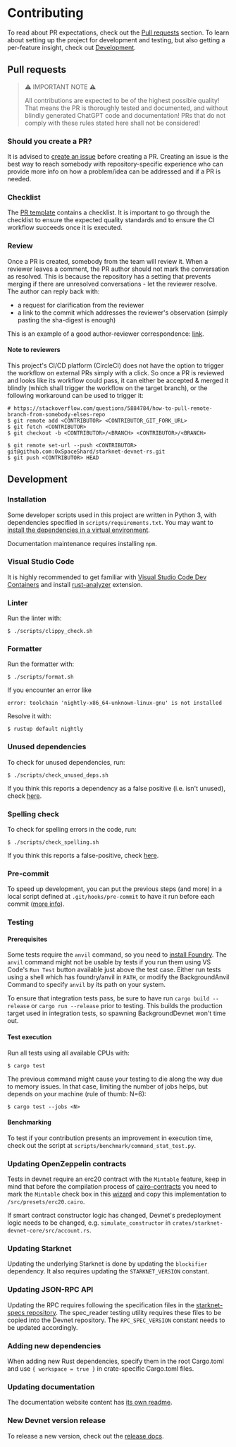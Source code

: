 # Contributing

To read about PR expectations, check out the [Pull requests](#pull-requests) section. To learn about setting up the project for development and testing, but also getting a per-feature insight, check out [Development](#development).

## Pull requests

> :warning: IMPORTANT NOTE :warning:
>
> All contributions are expected to be of the highest possible quality! That means the PR is thoroughly tested and documented, and without blindly generated ChatGPT code and documentation! PRs that do not comply with these rules stated here shall not be considered!

### Should you create a PR?

It is advised to [create an issue](https://github.com/0xSpaceShard/starknet-devnet-rs/issues/new/choose) before creating a PR. Creating an issue is the best way to reach somebody with repository-specific experience who can provide more info on how a problem/idea can be addressed and if a PR is needed.

### Checklist

The [PR template](pull_request_template.md) contains a checklist. It is important to go through the checklist to ensure the expected quality standards and to ensure the CI workflow succeeds once it is executed.

### Review

Once a PR is created, somebody from the team will review it. When a reviewer leaves a comment, the PR author should not mark the conversation as resolved. This is because the repository has a setting that prevents merging if there are unresolved conversations - let the reviewer resolve. The author can reply back with:

- a request for clarification from the reviewer
- a link to the commit which addresses the reviewer's observation (simply pasting the sha-digest is enough)

This is an example of a good author-reviewer correspondence: [link](https://github.com/0xSpaceShard/starknet-devnet-rs/pull/310#discussion_r1457142002).

#### Note to reviewers

This project's CI/CD platform (CircleCI) does not have the option to trigger the workflow on external PRs simply with a click. So once a PR is reviewed and looks like its workflow could pass, it can either be accepted & merged it blindly (which shall trigger the workflow on the target branch), or the following workaround can be used to trigger it:

```
# https://stackoverflow.com/questions/5884784/how-to-pull-remote-branch-from-somebody-elses-repo
$ git remote add <CONTRIBUTOR> <CONTRIBUTOR_GIT_FORK_URL>
$ git fetch <CONTRIBUTOR>
$ git checkout -b <CONTRIBUTOR>/<BRANCH> <CONTRIBUTOR>/<BRANCH>

$ git remote set-url --push <CONTRIBUTOR> git@github.com:0xSpaceShard/starknet-devnet-rs.git
$ git push <CONTRIBUTOR> HEAD
```

## Development

### Installation

Some developer scripts used in this project are written in Python 3, with dependencies specified in `scripts/requirements.txt`. You may want to [install the dependencies in a virtual environment](https://docs.python.org/3/library/venv.html#creating-virtual-environments).

Documentation maintenance requires installing `npm`.

### Visual Studio Code

It is highly recommended to get familiar with [Visual Studio Code Dev Containers](https://code.visualstudio.com/docs/devcontainers/create-dev-container#_dockerfile) and install [rust-analyzer](https://code.visualstudio.com/docs/languages/rust) extension.

### Linter

Run the linter with:

```
$ ./scripts/clippy_check.sh
```

### Formatter

Run the formatter with:

```
$ ./scripts/format.sh
```

If you encounter an error like

```
error: toolchain 'nightly-x86_64-unknown-linux-gnu' is not installed
```

Resolve it with:

```
$ rustup default nightly
```

### Unused dependencies

To check for unused dependencies, run:

```
$ ./scripts/check_unused_deps.sh
```

If you think this reports a dependency as a false positive (i.e. isn't unused), check [here](https://github.com/bnjbvr/cargo-machete#false-positives).

### Spelling check

To check for spelling errors in the code, run:

```
$ ./scripts/check_spelling.sh
```

If you think this reports a false-positive, check [here](https://crates.io/crates/typos-cli#false-positives).

### Pre-commit

To speed up development, you can put the previous steps (and more) in a local script defined at `.git/hooks/pre-commit` to have it run before each commit ([more info](https://git-scm.com/book/en/v2/Customizing-Git-Git-Hooks)).

### Testing

#### Prerequisites

Some tests require the `anvil` command, so you need to [install Foundry](https://book.getfoundry.sh/getting-started/installation). The `anvil` command might not be usable by tests if you run them using VS Code's `Run Test` button available just above the test case. Either run tests using a shell which has foundry/anvil in `PATH`, or modify the BackgroundAnvil Command to specify `anvil` by its path on your system.

To ensure that integration tests pass, be sure to have run `cargo build --release` or `cargo run --release` prior to testing. This builds the production target used in integration tests, so spawning BackgroundDevnet won't time out.

#### Test execution

Run all tests using all available CPUs with:

```
$ cargo test
```

The previous command might cause your testing to die along the way due to memory issues. In that case, limiting the number of jobs helps, but depends on your machine (rule of thumb: N=6):

```
$ cargo test --jobs <N>
```

#### Benchmarking

To test if your contribution presents an improvement in execution time, check out the script at `scripts/benchmark/command_stat_test.py`.

### Updating OpenZeppelin contracts

Tests in devnet require an erc20 contract with the `Mintable` feature, keep in mind that before the compilation process of [cairo-contracts](https://github.com/OpenZeppelin/cairo-contracts/) you need to mark the `Mintable` check box in this [wizard](https://wizard.openzeppelin.com/cairo) and copy this implementation to `/src/presets/erc20.cairo`.

If smart contract constructor logic has changed, Devnet's predeployment logic needs to be changed, e.g. `simulate_constructor` in `crates/starknet-devnet-core/src/account.rs`.

### Updating Starknet

Updating the underlying Starknet is done by updating the `blockifier` dependency. It also requires updating the `STARKNET_VERSION` constant.

### Updating JSON-RPC API

Updating the RPC requires following the specification files in the [starknet-specs repository](https://github.com/starkware-libs/starknet-specs). The spec_reader testing utility requires these files to be copied into the Devnet repository. The `RPC_SPEC_VERSION` constant needs to be updated accordingly.

### Adding new dependencies

When adding new Rust dependencies, specify them in the root Cargo.toml and use `{ workspace = true }` in crate-specific Cargo.toml files.

### Updating documentation

The documentation website content has [its own readme](../website/README.md).

### New Devnet version release

To release a new version, check out the [release docs](../RELEASE.md).
